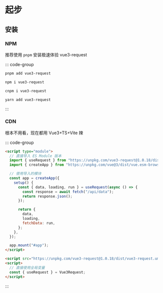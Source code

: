 # 起步

## 安装

### NPM

推荐使用 `pnpm` 安装极速体验 vue3-request

::: code-group

```bash [pnpm]
pnpm add vue3-request
```

```bash [npm]
npm i vue3-request
```

```bash [cnpm]
cnpm i vue3-request
```

```bash [yarn]
yarn add vue3-request
```

:::

### CDN

根本不用看，现在都用 Vue3+TS+Vite 辣

::: code-group

```html [ES Module]
<script type="module">
  // 直接导入 ES Module 版本
  import { useRequest } from "https://unpkg.com/vue3-request@1.0.18/dist/vue3-request.es.js";
  import { createApp } from "https://unpkg.com/vue@3/dist/vue.esm-browser.js";

  // 使用导入的模块
  const app = createApp({
    setup() {
      const { data, loading, run } = useRequest(async () => {
        const response = await fetch("/api/data");
        return response.json();
      });

      return {
        data,
        loading,
        fetchData: run,
      };
    },
  });

  app.mount("#app");
</script>
```

```html [浏览器全局变量方式]
<script src="https://unpkg.com/vue3-request@1.0.18/dist/vue3-request.umd.js"></script>
<script>
  // 直接使用全局变量
  const { useRequest } = Vue3Request;
</script>
```

:::
